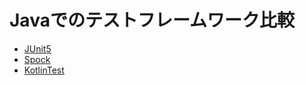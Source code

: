 # Javaでのテストフレームワーク比較

* [JUnit5](/java_junit5)
* [Spock](/groovy_spock)
* [KotlinTest](/kotlin_test)
